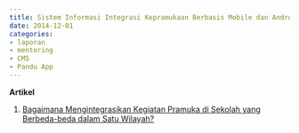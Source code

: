 ```yaml
---
title: Sistem Informasi Integrasi Kepramukaan Berbasis Mobile dan Android - Mentoring 1 Desember 2014
date: 2014-12-01
categories:
- laporan
- mentoring
- CMS
- Pandu App
---
```


**Artikel**

1. [Bagaimana Mengintegrasikan Kegiatan Pramuka di Sekolah yang Berbeda-beda dalam Satu Wilayah?](http://ciptamedia.org/bagaimana-mengintegrasikan-kegiatan-pramuka-di-sekolah-yang-berbeda-beda-dalam-satu-wilayah/)
